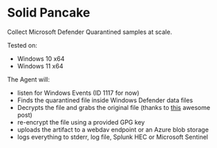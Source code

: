 # Solid Pancake

Collect Microsoft Defender Quarantined samples at scale.

Tested on:
  - Windows 10 x64
  - Windows 11 x64
 
 The Agent will:
  - listen for Windows Events (ID 1117 for now)
  - Finds the quarantined file inside Windows Defender data files 
  - Decrypts the file and grabs the original file (thanks to [this](https://reversingfun.com/posts/how-to-extract-quarantine-files-from-windows-defender/) awesome post)
  - re-encrypt the file using a provided GPG key
  - uploads the artifact to a webdav endpoint or an Azure blob storage
  - logs everything to stderr, log file, Splunk HEC or Microsoft Sentinel
  
 
